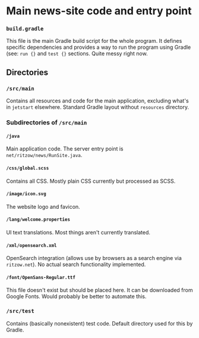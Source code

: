 # Main news-site code and entry point

### `build.gradle`

This file is the main Gradle build script for the whole program. It defines specific dependencies and provides a way to run the program using Gradle (see: `run {}` and `test {}` sections. Quite messy right now.

## Directories

### `/src/main`

Contains all resources and code for the main application, excluding what's in `jetstart` elsewhere. Standard Gradle layout without `resources` directory.

### Subdirectories of `/src/main`

#### `/java`

Main application code. The server entry point is `net/ritzow/news/RunSite.java`.

#### `/css/global.scss`

Contains all CSS. Mostly plain CSS currently but processed as SCSS.

#### `/image/icon.svg`

The website logo and favicon.

#### `/lang/welcome.properties`

UI text translations. Most things aren't currently translated.

#### `/xml/opensearch.xml`

OpenSearch integration (allows use by browsers as a search engine via `ritzow.net`). No actual search functionality implemented.

#### `/font/OpenSans-Regular.ttf`

This file doesn't exist but should be placed here. It can be downloaded from Google Fonts. Would probably be better to automate this.

### `/src/test`

Contains (basically nonexistent) test code. Default directory used for this by Gradle.